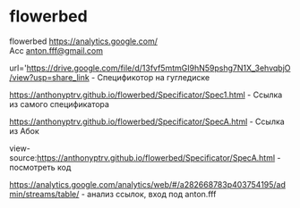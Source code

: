 # flowerbed
flowerbed
https://analytics.google.com/  
Acc anton.fff@gmail.com

url='https://drive.google.com/file/d/13fvf5mtmGI9hN59pshg7N1X_3ehvqbjO/view?usp=share_link - Спецификотор на гугледиске

https://anthonyptrv.github.io/flowerbed/Specificator/Spec1.html - Ссылка из самого спецификатора

https://anthonyptrv.github.io/flowerbed/Specificator/SpecA.html - Ссылка из Абок

view-source:https://anthonyptrv.github.io/flowerbed/Specificator/SpecA.html - посмотреть код

https://analytics.google.com/analytics/web/#/a282668783p403754195/admin/streams/table/ - анализ ссылок, вход под anton.fff

